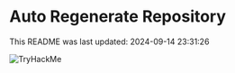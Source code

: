 # Auto Regenerate Repository

This README was last updated: 2024-09-14 23:31:26

 ![TryHackMe](https://tryhackme.com/badge/533634)